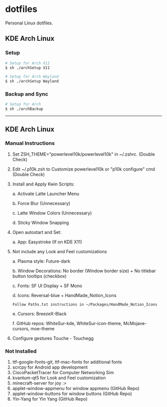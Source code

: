 # dotfiles

Personal Linux dotfiles.

## KDE Arch Linux

### Setup

```bash
# Setup for Arch X11
$ sh ./archSetup X11

# Setup for Arch Wayland
$ sh ./archSetup Wayland
```

### Backup and Sync

```bash
# Setup for Arch
$ sh ./archBackup
```

---

## KDE Arch Linux

### Manual Instructions

1.  Set ZSH_THEME="powerlevel10k/powerlevel10k" in ~/.zshrc. (Double Check)
2.  Edit ~/.p10k.zsh to Customize powerlevel10k or "p10k configure" cmd (Double Check)
3.  Install and Apply Kwin Scripts:

    a. Activate Latte Launcher Menu

    b. Force Blur (Unnecessary)

    c. Latte Window Colors (Unnecessary)

    d. Sticky Window Snapping

4.  Open autostart and Set:

    a. App: Easystroke (If on KDE X11)

5.  Not include any Look and Feel customizations

    a. Plasma style: Future-dark

    b. Window Decorations: No border (Window border size) + No titlebar button tooltips (checkbox)

    c. Fonts: SF UI Display + SF Mono

    d. Icons: Reversal-blue + HandMade_Notion_Icons

        Follow Paths.txt instructions in ~/Packages/HandMade_Notion_Icons

    e. Cursors: BreezeX-Black

    f. GitHub repos: WhiteSur-kde, WhiteSur-icon-theme, McMojave-cursors, moe-theme

6.  Configure gestures Touche - Touchegg

### Not Installed

1. ttf-google-fonts-git, ttf-mac-fonts for additional fonts
2. scrcpy for Android app development
3. CiscoPacketTracer for Computer Networking Sim
4. kvantum-qt5 for Look and Feel customization
5. minecraft-server for joy :>
6. applet-window-appmenu for window appmenu (GitHub Repo)
7. applet-window-buttons for window buttons (GitHub Repo)
8. Yin-Yang for Yin Yang (GitHub Repo)
